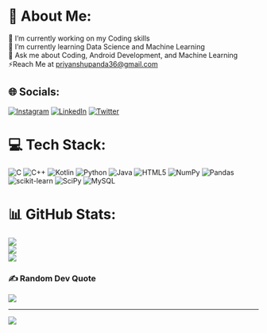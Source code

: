 # 💫 About Me:
🔭 I’m currently working on my Coding skills<br>🌱 I’m currently learning Data Science and Machine Learning<br>💬 Ask me about Coding, Android Development, and Machine Learning<br>⚡Reach Me at priyanshupanda36@gmail.com


## 🌐 Socials:
[![Instagram](https://img.shields.io/badge/Instagram-%23E4405F.svg?logo=Instagram&logoColor=white)](https://instagram.com/priyanshuupanda_) [![LinkedIn](https://img.shields.io/badge/LinkedIn-%230077B5.svg?logo=linkedin&logoColor=white)](https://linkedin.com/in/priyanshu-panda) [![Twitter](https://img.shields.io/badge/Twitter-%231DA1F2.svg?logo=Twitter&logoColor=white)](https://twitter.com/that_tallguy_1) 

# 💻 Tech Stack:
![C](https://img.shields.io/badge/c-%2300599C.svg?style=flat&logo=c&logoColor=white) ![C++](https://img.shields.io/badge/c++-%2300599C.svg?style=flat&logo=c%2B%2B&logoColor=white) ![Kotlin](https://img.shields.io/badge/kotlin-%230095D5.svg?style=flat&logo=kotlin&logoColor=white) ![Python](https://img.shields.io/badge/python-3670A0?style=flat&logo=python&logoColor=ffdd54) ![Java](https://img.shields.io/badge/java-%23ED8B00.svg?style=flat&logo=java&logoColor=white) ![HTML5](https://img.shields.io/badge/html5-%23E34F26.svg?style=flat&logo=html5&logoColor=white) ![NumPy](https://img.shields.io/badge/numpy-%23013243.svg?style=flat&logo=numpy&logoColor=white) ![Pandas](https://img.shields.io/badge/pandas-%23150458.svg?style=flat&logo=pandas&logoColor=white) ![scikit-learn](https://img.shields.io/badge/scikit--learn-%23F7931E.svg?style=flat&logo=scikit-learn&logoColor=white) ![SciPy](https://img.shields.io/badge/SciPy-%230C55A5.svg?style=flat&logo=scipy&logoColor=%white) ![MySQL](https://img.shields.io/badge/mysql-%2300f.svg?style=flat&logo=mysql&logoColor=white)
# 📊 GitHub Stats:
![](https://github-readme-stats.vercel.app/api?username=thegeek36&theme=dracula&hide_border=false&include_all_commits=false&count_private=false)<br/>
![](https://github-readme-streak-stats.herokuapp.com/?user=thegeek36&theme=dracula&hide_border=false)<br/>
![](https://github-readme-stats.vercel.app/api/top-langs/?username=thegeek36&theme=dracula&hide_border=false&include_all_commits=false&count_private=false&layout=compact)

### ✍️ Random Dev Quote
![](https://quotes-github-readme.vercel.app/api?type=horizontal&theme=radical)

---
[![](https://visitcount.itsvg.in/api?id=thegeek36&icon=0&color=0)](https://visitcount.itsvg.in)

<!-- Proudly created with GPRM ( https://gprm.itsvg.in ) -->
